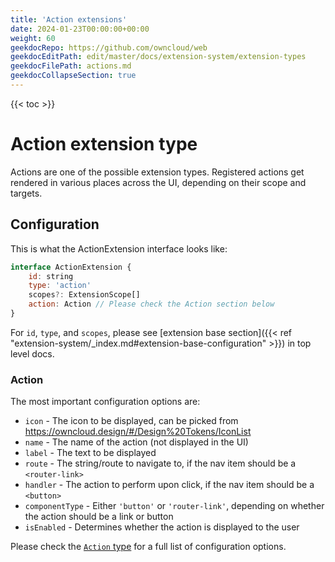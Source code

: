 ```yaml
---
title: 'Action extensions'
date: 2024-01-23T00:00:00+00:00
weight: 60
geekdocRepo: https://github.com/owncloud/web
geekdocEditPath: edit/master/docs/extension-system/extension-types
geekdocFilePath: actions.md
geekdocCollapseSection: true
---
```


{{< toc >}}

# Action extension type

Actions are one of the possible extension types. Registered actions get rendered in various places across the UI, depending on their scope and targets.

## Configuration

This is what the ActionExtension interface looks like:

```js
interface ActionExtension {
    id: string
    type: 'action'
    scopes?: ExtensionScope[]
    action: Action // Please check the Action section below
}
```

For `id`, `type`, and `scopes`, please see [extension base section]({{< ref "extension-system/_index.md#extension-base-configuration" >}}) in top level docs.

### Action

The most important configuration options are:
- `icon` - The icon to be displayed, can be picked from https://owncloud.design/#/Design%20Tokens/IconList
- `name` - The name of the action (not displayed in the UI)
- `label` - The text to be displayed
- `route` - The string/route to navigate to, if the nav item should be a `<router-link>`
- `handler` - The action to perform upon click, if the nav item should be a `<button>`
- `componentType` - Either `'button'` or `'router-link'`, depending on whether the action should be a link or button
- `isEnabled` - Determines whether the action is displayed to the user

Please check the [`Action` type](https://github.com/owncloud/web/blob/236c185540fc6758dc7bd84985c8834fa4145530/packages/web-pkg/src/composables/actions/types.ts#L6) for a full list of configuration options.
